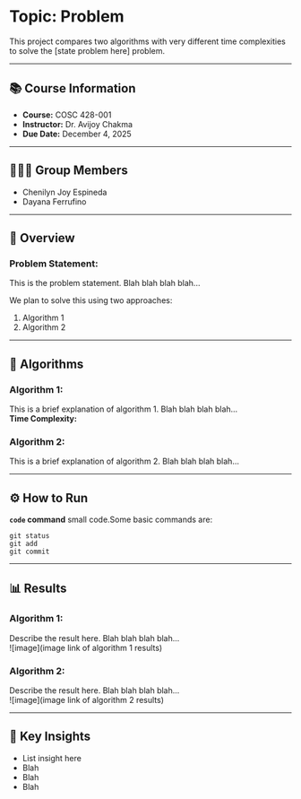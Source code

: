 # Topic: Problem

This project compares two algorithms with very different time complexities to solve the [state problem here] problem.

---

## 📚 Course Information
- **Course:** COSC 428-001
- **Instructor:** Dr. Avijoy Chakma
- **Due Date:** December 4, 2025

---

## 🧑‍🧑‍🧒 Group Members
- Chenilyn Joy Espineda
- Dayana Ferrufino

---

## 📘 Overview

### Problem Statement:
This is the problem statement. Blah blah blah blah...

We plan to solve this using two approaches:
1. Algorithm 1
2. Algorithm 2

___

## 🧩 Algorithms

### Algorithm 1:
This is a brief explanation of algorithm 1. Blah blah blah blah...
  <br>**Time Complexity:**

### Algorithm 2:
This is a brief explanation of algorithm 2. Blah blah blah blah...

---

## ⚙️ How to Run

**`code` command** small code.Some basic commands are:
```
git status
git add
git commit
```

___

## 📊 Results

### Algorithm 1:
Describe the result here. Blah blah blah blah...
<br>![image](image link of algorithm 1 results)

### Algorithm 2:
Describe the result here. Blah blah blah blah...
<br>![image](image link of algorithm 2 results)

___

## 🧐 Key Insights
- List insight here
- Blah
- Blah
- Blah
